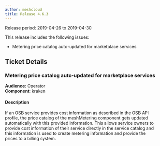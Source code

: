 ```yaml
---
author: meshcloud
title: Release 4.6.3
---
```


Release period: 2019-04-26 to 2019-04-30

This release includes the following issues:
* Metering price catalog auto-updated for marketplace services
<!--truncate-->

## Ticket Details
### Metering price catalog auto-updated for marketplace services
**Audience:** Operator<br>**Component:** kraken


#### Description
If an OSB service provides cost information as described in the OSB API profile, the price catalog of the meshMetering component
gets updated automatically with this provided information. This allows service owners to provide cost information of their service
directly in the service catalog and this information is used to create metering information and provide the prices to a billing system.

